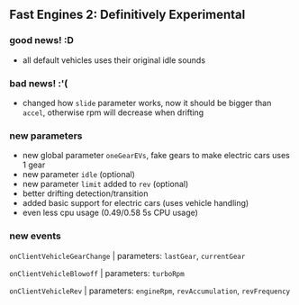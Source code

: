 ## Fast Engines 2: Definitively Experimental

### good news! :D
- all default vehicles uses their original idle sounds

### bad news! :'(
 - changed how `slide` parameter works, now it should be bigger than `accel`, otherwise rpm will decrease when drifting

### new parameters
- new global parameter `oneGearEVs`, fake gears to make electric cars uses 1 gear
- new parameter `idle` (optional)
- new parameter `limit` added to `rev` (optional)
- better drifting detection/transition
- added basic support for electric cars (uses vehicle handling)
- even less cpu usage (0.49/0.58 5s CPU usage)

### new events
`onClientVehicleGearChange` | parameters: `lastGear`, `currentGear`

`onClientVehicleBlowoff` | parameters: `turboRpm`

`onClientVehicleRev` | parameters: `engineRpm`, `revAccumulation`, `revFrequency`
